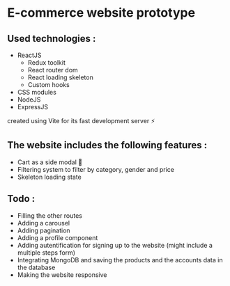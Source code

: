 # E-commerce website prototype

## Used technologies : 
- ReactJS <br>
	+ Redux toolkit <br>
  	+ React router dom <br>
  	+ React loading skeleton <br>
  	+ Custom hooks <br>
- CSS modules <br>
- NodeJS <br>
- ExpressJS <br>

created using Vite for its fast development server ⚡

## The website includes the following features :
- Cart as a side modal 🛒 <br>
- Filtering system to filter by category, gender and price <br>
- Skeleton loading state <br>

## Todo :
- Filling the other routes <br>
- Adding a carousel <br>
- Adding pagination <br>
- Adding a profile component <br>
- Adding autentification for signing up to the website (might include a multiple steps form) <br>
- Integrating MongoDB and saving the products and the accounts data in the database <br>
- Making the website responsive <br>
